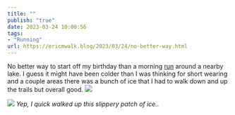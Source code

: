 ```yaml
---
title: ""
publish: "true"
date: 2023-03-24 10:00:56
tags:
- "Running"
url: https://ericmwalk.blog/2023/03/24/no-better-way.html
---
```

No better way to start off my birthday than a morning [run](https://www.strava.com/activities/8769371750) around a nearby lake.  I guess it might have been colder than I was thinking for short wearing and a couple areas there was a bunch of ice that I had to walk down and up the trails but overall good.
![](https://ericmwalk.blog/uploads/2023/4050c694ca.jpg)

![](https://ericmwalk.blog/uploads/2023/f6674094d3.jpg)
*Yep, I quick walked up this slippery patch of ice..*